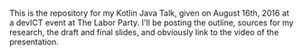 This is the repository for my Kotlin Java Talk, given on August 16th, 2016 at a devICT event at The Labor Party. I'll be posting the outline, sources for my research, the draft and final slides, and obviously link to the video of the presentation.
